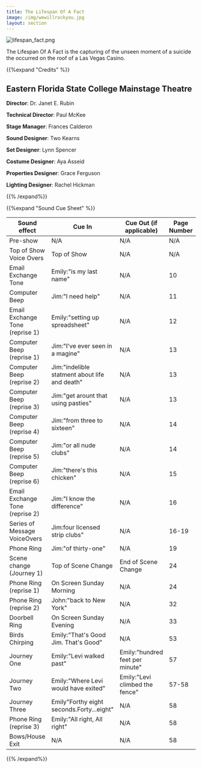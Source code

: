 ```yaml
---
title: The Lifespan Of A Fact
image: /img/wewillrockyou.jpg
layout: section
---
```

![lifespan_fact.png](/lifespan_fact.png)

The Lifespan Of A Fact is the capturing of the unseen moment of a suicide the occurred on the roof of a Las Vegas Casino.

{{%expand "Credits" %}}

## Eastern Florida State College Mainstage Theatre

**Director**: Dr. Janet E. Rubin

**Technical Director**: Paul McKee

**Stage Manager**: Frances Calderon

**Sound Designer**: Two Kearns

**Set Designer**: Lynn Spencer

**Costume Designer**: Aya Asseid

**Properties Designer**: Grace Ferguson

**Lighting Designer**: Rachel Hickman

{{% /expand%}}

{{%expand "Sound Cue Sheet" %}}


| Sound effect                    | Cue In                                        | Cue Out (if applicable)         | Page Number |
| ------------------------------- | --------------------------------------------- | ------------------------------- | ----------- |
| Pre-show                        | N/A                                           | N/A                             | N/A         |
| Top of Show Voice Overs         | Top of Show                                   | N/A                             | N/A         |
| Email Exchange Tone             | Emily:"is my last name"                       | N/A                             | 10          |
| Computer Beep                   | Jim:"I need help"                             | N/A                             | 11          |
| Email Exchange Tone (reprise 1) | Emily:"setting up spreadsheet"                | N/A                             | 12          |
| Computer Beep (reprise 1)       | Jim:"I've ever seen in a magine"              | N/A                             | 13          |
| Computer Beep (reprise 2)       | Jim:"indelible statment about life and death" | N/A                             | 13          |
| Computer Beep (reprise 3)       | Jim:"get arount that using pasties"           | N/A                             | 13          |
| Computer Beep (reprise 4)       | Jim:"from three to sixteen"                   | N/A                             | 14          |
| Computer Beep (reprise 5)       | Jim:"or all nude clubs"                       | N/A                             | 14          |
| Computer Beep (reprise 6)       | Jim:"there's this chicken"                    | N/A                             | 15          |
| Email Exchange Tone (reprise 2) | Jim:"I know the difference"                   | N/A                             | 16          |
| Series of Message VoiceOvers    | Jim:four licensed strip clubs"                | N/A                             | 16-19       |
| Phone Ring                      | Jim:"of thirty-one"                           | N/A                             | 19          |
| Scene change (Journey 1)        | Top of Scene Change                           | End of Scene Change             | 24          |
| Phone Ring (reprise 1)          | On Screen Sunday Morning                      | N/A                             | 24          |
| Phone Ring (reprise 2)          | John:"back to New York"                       | N/A                             | 32          |
| Doorbell Ring                   | On Screen Sunday Evening                      | N/A                             | 33          |
| Birds Chirping                  | Emily:"That's Good Jim. That's Good"          | N/A                             | 53          |
| Journey One                     | Emily:"Levi walked past"                      | Emily:"hundred feet per minute" | 57          |
| Journey Two                     | Emily:"Where Levi would have exited"          | Emily:"Levi climbed the fence"  | 57-58       |
| Journey Three                   | Emily"Forthy eight seconds.Forty...eight"     | N/A                             | 58          |
| Phone Ring (reprise 3)          | Emily:"All right, All right"                  | N/A                             | 58          |
| Bows/House Exit                 | N/A                                           | N/A                             | 58          |

{{% /expand%}}